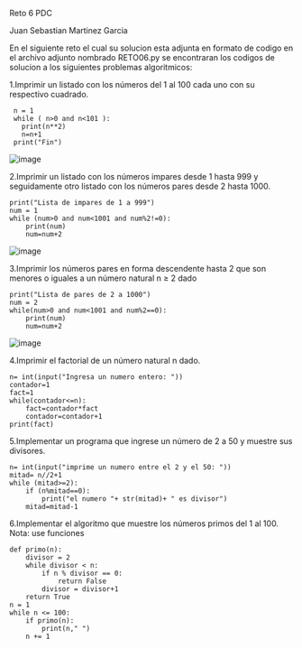 Reto 6 PDC

Juan Sebastian Martinez Garcia

En el siguiente reto el cual su solucion esta adjunta en formato de codigo en el archivo adjunto nombrado RETO06.py se encontraran los codigos de solucion a los siguientes problemas algoritmicos:

1.Imprimir un listado con los números del 1 al 100 cada uno con su respectivo cuadrado.



     n = 1
     while ( n>0 and n<101 ):
       print(n**2)
       n=n+1
     print("Fin")

![image](https://github.com/user-attachments/assets/fcb34024-d29c-4ba3-83f7-ff79f44ecd93)


2.Imprimir un listado con los números impares desde 1 hasta 999 y seguidamente otro listado con los números pares desde 2 hasta 1000.

     
    print("Lista de impares de 1 a 999")
    num = 1
    while (num>0 and num<1001 and num%2!=0):
        print(num)
        num=num+2

![image](https://github.com/user-attachments/assets/0038f27f-e1b3-4f2c-a6a1-fff985e6577f)


3.Imprimir los números pares en forma descendente hasta 2 que son menores o iguales a un número natural n ≥ 2 dado

    print("Lista de pares de 2 a 1000")
    num = 2
    while(num>0 and num<1001 and num%2==0):
        print(num)
        num=num+2

![image](https://github.com/user-attachments/assets/4fb2f54e-d59b-484b-b88f-adae8d35b701)


4.Imprimir el factorial de un número natural n dado.

    n= int(input("Ingresa un numero entero: "))
    contador=1
    fact=1
    while(contador<=n):
        fact=contador*fact
        contador=contador+1
    print(fact)

5.Implementar un programa que ingrese un número de 2 a 50 y muestre sus divisores.

    n= int(input("imprime un numero entre el 2 y el 50: "))
    mitad= n//2+1
    while (mitad>=2):
        if (n%mitad==0):
            print("el numero "+ str(mitad)+ " es divisor")
        mitad=mitad-1

6.Implementar el algoritmo que muestre los números primos del 1 al 100. Nota: use funciones

    def primo(n):
        divisor = 2
        while divisor < n:
            if n % divisor == 0:
                return False
            divisor = divisor+1
        return True
    n = 1
    while n <= 100:
        if primo(n):
            print(n," ")
        n += 1
